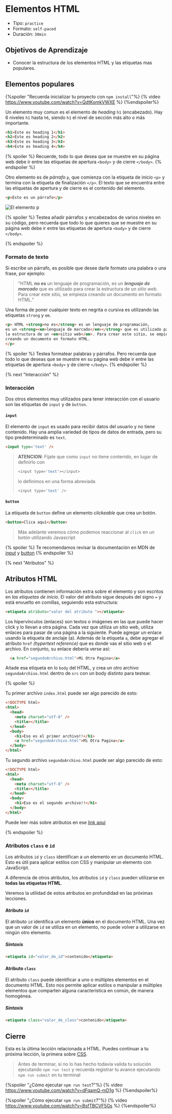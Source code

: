 # Elementos HTML

- Tipo: `practice`
- Formato: `self-paced`
- Duración: `30min`

## Objetivos de Aprendizaje

- Conocer la estructura de los elementos HTML y las etiquetas mas populares.

## Elementos populares

{%spoiler "Recuerda inicializar tu proyecto con `npm install`"%}
{% video https://www.youtube.com/watch?v=QdtKomkVWXE %}
{%endspoiler%}

Un elemento muy comun es el elemento de _heading_ `h1` (encabezado).
Hay 6 niveles `h1` hasta `h6`, siendo `h1` el nivel de sección más alto o más
importante.

```html
<h1>Este es heading 1</h1>
<h2>Este es heading 2</h2>
<h3>Este es heading 3</h3>
<h4>Este es heading 4</h4>
```

{% spoiler %}
Recuerde, todo lo que desea que se muestre en su página web
debe ir entre las etiquetas de apertura `<body>` y de cierre `</body>`.
{% endspoiler %}

Otro elemento es de _párrafo_ `p`, que comienza con la etiqueta de inicio `<p>`
y termina con la etiqueta de finalización `</p>`. El texto que se encuentra
entre las etiquetas de apertura y de cierre es el contenido del elemento.

```html
<p>Esto es un párrafo</p>
```

![El elemento `p`](https://user-images.githubusercontent.com/25912510/35747217-7bb85acc-0817-11e8-9248-5b00951cf963.png)

{% spoiler %}
Testea añadir párrafos y encabezados de varios niveles en su código,
pero recuerda que todo lo que quieres que se muestre en su página web
debe ir entre las etiquetas de apertura `<body>` y de cierre `</body>`.

{% endspoiler %}

### Formato de texto

Si escribe un párrafo, es posible que desee darle formato una palabra o una
frase, por ejemplo:

> "HTML **no es** un lenguaje de programación,
> es un **_lenguaje de marcado_** que es utilizado para crear la estructura
> de un _sitio web_. Para crear este sitio, se empieza creando
> un documento en formato HTML."

Una forma de poner cualquier texto en negrita o cursiva es utilizando
las etiquetas `strong` y `em`.

```html
<p> HTML <strong>no es</strong> es un lenguaje de programación,
es un <strong><em>lenguaje de marcado</em></strong> que es utilizado para crear
la estructura de un <em>sitio web</em>. Para crear este sitio, se empieza
creando un documento en formato HTML.
</p>
```

{% spoiler %}
Testea formatear palabras y párrafos.
Pero recuerda que todo lo que deseas que se muestre en su página web
debe ir entre las etiquetas de apertura `<body>` y de cierre `</body>`.
{% endspoiler %}

{% next "Interacción" %}

### Interacción

Dos otros elementos muy utilizados para tener interacción con el usuario son
las etiquetas de `input` y de `button`.

#### `input`

El elemento de `input` es usado para recibir datos del usuario y no tiene
contenido. Hay una amplia variedad de tipos de datos de entrada,
pero su tipo predeterminado es `text`.

```html
<input type='text' />
```

> **ATENCION**: Fíjate que como `input` no tiene contenido, en lugar de definirlo
> con
>
> ```js
> <input type='text'></input>
> ```
>
> lo definimos en una forma abreviada
>
> ```js
> <input type='text' />
> ```

#### `button`

La etiqueta de `button` define un elemento _clickeable_ que crea un botón.

```html
<button>Clica aquí</button>
```

> Más adelante veremos cómo podemos reaccionar al `click` en un botón utilizando
> Javascript

{% spoiler %}
Te recomendamos revisar la documentación en MDN de
[input](https://developer.mozilla.org/es/docs/Web/HTML/Element/input)
y
[button](https://developer.mozilla.org/es/docs/Web/HTML/Element/input)
{% endspoiler %}

{% next "Atributos" %}

## Atributos HTML

Los atributos contienen información extra sobre el elemento y son escritos
en _las etiquetas de inicio._ El valor del atributo sigue después del signo `=`
y está envuelto en comillas, seguiendo esta estructura:

```html
<etiqueta atributo="valor del atributo "></etiqueta>
```

Los hipervínculos (enlaces) son textos o imágenes en las que puede hacer click
y lo llevan a otra página. Cada vez que utiliza un sitio web, utiliza enlaces
para pasar de una página a la siguiente. Puede agregar un enlace usando la
etiqueta de anclaje (a). Además de la etiqueta `a`, debe agregar el atributo
`href` _(hypertext reference)_ que es donde vas el sitio web o el archivo.
En conjunto, su enlace debería verse así:

```html
  <a href="segundoArchivo.html">Mi Otra Pagina</a>
```

Añade esa etiqueta en lo `body` del HTML, y crea un otro archivo
`segundoArchivo.html` dentro de `src` con un body distinto para testear.

{% spoiler %}

Tu primer archivo `index.html` puede ser algo parecido de esto:

```html
<!DOCTYPE html>
<html>
  <head>
    <meta charset="utf-8" />
    <title></title>
  </head>
  <body>
    <h1>Eso es el primer archivo!!</h1>
    <a href="segundoArchivo.html">Mi Otra Pagina</a>
  </body>
</html>
```

Tu segundo archivo `segundoArchivo.html` puede ser algo parecido de esto:

```html
<!DOCTYPE html>
<html>
  <head>
    <meta charset="utf-8" />
    <title></title>
  </head>
  <body>
    <h1>Eso es el segundo archivo!!</h1>
  </body>
</html>
```

Puede leer más sobre atributos en ese
[link aqui](https://developer.mozilla.org/es/docs/Learn/HTML/Introduction_to_HTML/Getting_started#atributos)

{% endspoiler %}

### Atributos `class` e `id`

Los atributos `id` y `class` identifican a un elemento en un documento HTML.
Esto es útil para aplicar estilos con CSS y manipular un elemento con JavaScript.

A diferencia de otros atributos, los atributos `id` y `class` pueden utilizarse
en **todas las etiquetas HTML**.

Veremos la utilidad de estos atributos en profundidad en las próximas lecciones.

#### Atributo `id`

El atributo `id` identifica un elemento **único** en el documento HTML. Una vez
que un valor de `id` se utiliza en un elemento, no puede volver a utilizarse
en ningún otro elemento.

##### Sintaxis

```html
<etiqueta id="valor_de_id">contenido</etiqueta>
```

#### Atributo `class`

El atributo `class` puede identificar a uno o múltiples elementos en el
documento HTML. Esto nos permite aplicar estilos o manipular a múltiples
elementos que comparten alguna característica en común, de manera homogénea.

##### Sintaxis

```html
<etiqueta class="valor_de_class">contenido</etiqueta>
```

## Cierre

Esta es la última lección relacionada a HTML.
Puedes continuar a tu próxima lección, la primera sobre
[CSS](https://lab.cs50.io/Laboratoria/admission-curriculum/rediseno-prework-fe/admission/03-prework/05-css-basics/sandbox/01-intro/).

> Antes de terminar, si no lo has hecho todavía valida tu solución ejecutando
> `npm run test` y recuerda registrar tu avance ejecutando `npm run submit` en
> tu terminal

{%spoiler "¿Cómo ejecutar `npm run test`?"%}
{% video https://www.youtube.com/watch?v=dFqamQ-mD1g %}
{%endspoiler%}

{%spoiler "¿Cómo ejecutar `npm run submit`?"%}
{% video https://www.youtube.com/watch?v=BsfTBCVF5Gs %}
{%endspoiler%}
